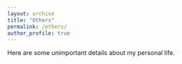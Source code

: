 ```yaml
---
layout: archive
title: "Others"
permalink: /others/
author_profile: true
---
```


Here are some unimportant details about my personal life.